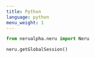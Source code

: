 ```yaml
---
title: Python
language: python
menu_weight: 1
---
```


```python
from nerualpha.neru import Neru

neru.getGlobalSession()
```